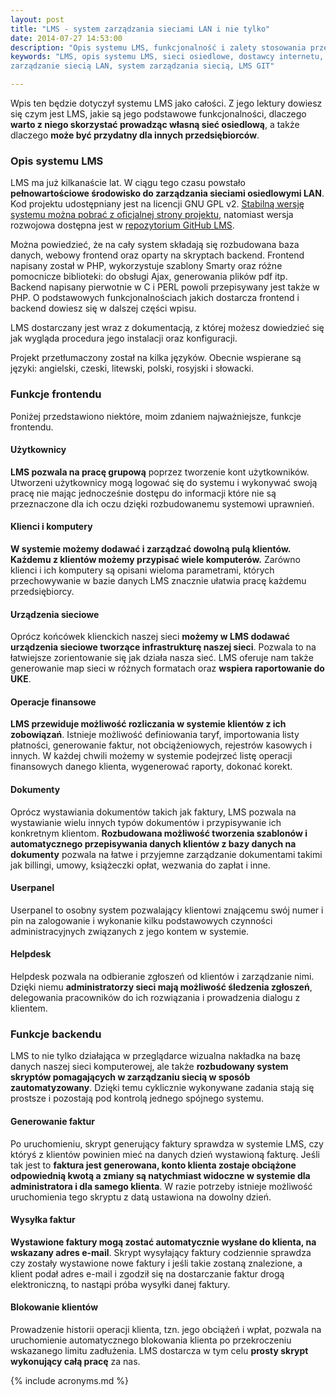```yaml
---
layout: post
title: "LMS - system zarządzania sieciami LAN i nie tylko"
date: 2014-07-27 14:53:00
description: "Opis systemu LMS, funkcjonalność i zalety stosowania przez ISP"
keywords: "LMS, opis systemu LMS, sieci osiedlowe, dostawcy internetu, systemy CRM,
zarządzanie siecią LAN, system zarządzania siecią, LMS GIT"

---
```


Wpis ten będzie dotyczył systemu LMS jako całości. Z jego lektury dowiesz
się czym jest LMS, jakie są jego podstawowe funkcjonalności, dlaczego **warto z 
niego skorzystać prowadząc własną sieć osiedlową**, a także dlaczego **może być 
przydatny dla innych przedsiębiorców**.

### Opis systemu LMS

LMS ma już kilkanaście lat. W ciągu tego czasu powstało **pełnowartościowe 
środowisko do zarządzania sieciami osiedlowymi LAN**. Kod projektu udostępniany jest 
na licencji GNU GPL v2. [Stabilną wersję systemu można pobrać z oficjalnej strony 
projektu](http://lms.org.pl/download.php), natomiast wersja rozwojowa dostępna 
jest w [repozytorium GitHub LMS](http://github.com/lmsgit/lms). 

Można powiedzieć, że na cały system składają się rozbudowana baza danych, webowy 
frontend oraz oparty na skryptach backend. Frontend napisany został w PHP, 
wykorzystuje szablony Smarty oraz różne pomocnicze biblioteki: do obsługi Ajax, 
generowania plików pdf itp. Backend napisany pierwotnie w C i PERL powoli 
przepisywany jest także w PHP. O podstawowych funkcjonalnościach jakich dostarcza 
frontend i backend dowiesz się w dalszej części wpisu.

LMS dostarczany jest wraz z dokumentacją, z której możesz dowiedzieć się jak wygląda
procedura jego instalacji oraz konfiguracji.

Projekt przetłumaczony został na kilka języków. Obecnie wspierane są języki:
angielski, czeski, litewski, polski, rosyjski i słowacki.

### Funkcje frontendu

Poniżej przedstawiono niektóre, moim zdaniem najważniejsze, funkcje frontendu.

#### Użytkownicy

**LMS pozwala na pracę grupową** poprzez tworzenie kont użytkowników. Utworzeni
użytkownicy mogą logować się do systemu i wykonywać swoją pracę nie mając
jednocześnie dostępu do informacji które nie są przeznaczone dla ich oczu 
dzięki rozbudowanemu systemowi uprawnień.

#### Klienci i komputery

**W systemie możemy dodawać i zarządzać dowolną pulą klientów. Każdemu z klientów
możemy przypisać wiele komputerów.** Zarówno klienci i ich komputery są opisani 
wieloma parametrami, których przechowywanie w bazie danych LMS znacznie ułatwia
pracę każdemu przedsiębiorcy.

#### Urządzenia sieciowe

Oprócz końcówek klienckich naszej sieci **możemy w LMS dodawać urządzenia sieciowe
tworzące infrastrukturę naszej sieci**. Pozwala to na łatwiejsze zorientowanie się
jak działa nasza sieć. LMS oferuje nam także generowanie map sieci w różnych 
formatach oraz **wspiera raportowanie do UKE**.

#### Operacje finansowe

**LMS przewiduje możliwość rozliczania w systemie klientów z ich zobowiązań**. Istnieje
możliwość definiowania taryf, importowania listy płatności, generowanie faktur, not
obciążeniowych, rejestrów kasowych i innych. W każdej chwili możemy w systemie podejrzeć
listę operacji finansowych danego klienta, wygenerować raporty, dokonać korekt.

#### Dokumenty

Oprócz wystawiania dokumentów takich jak faktury, LMS pozwala na wystawianie wielu innych
typów dokumentów i przypisywanie ich konkretnym klientom. **Rozbudowana możliwość tworzenia 
szablonów i automatycznego przepisywania danych klientów z bazy danych na dokumenty** pozwala
na łatwe i przyjemne zarządzanie dokumentami takimi jak billingi, umowy, książeczki opłat,
wezwania do zapłat i inne.

#### Userpanel

Userpanel to osobny system pozwalający klientowi znającemu swój numer i pin na zalogowanie
i wykonanie kilku podstawowych czynności administracyjnych związanych z jego kontem w systemie.


#### Helpdesk

Helpdesk pozwala na odbieranie zgłoszeń od klientów i zarządzanie nimi. Dzięki niemu **administratorzy
sieci mają możliwość śledzenia zgłoszeń**, delegowania pracowników do ich rozwiązania i prowadzenia
dialogu z klientem.

### Funkcje backendu

LMS to nie tylko działająca w przeglądarce wizualna nakładka na bazę danych naszej sieci komputerowej,
ale także **rozbudowany system skryptów pomagających w zarządzaniu siecią w sposób zautomatyzowany**.
Dzięki temu cyklicznie wykonywane zadania stają się prostsze i pozostają pod kontrolą jednego spójnego
systemu.

#### Generowanie faktur

Po uruchomieniu, skrypt generujący faktury sprawdza w systemie LMS, czy któryś z klientów powinien mieć
na danych dzień wystawioną fakturę. Jeśli tak jest to **faktura jest generowana, konto klienta zostaje obciążone
odpowiednią kwotą a zmiany są natychmiast widoczne w systemie dla administratora i dla samego klienta**.
W razie potrzeby istnieje możliwość uruchomienia tego skryptu z datą ustawiona na dowolny dzień.

#### Wysyłka faktur

**Wystawione faktury mogą zostać automatycznie wysłane do klienta, na wskazany
adres e-mail**. Skrypt wysyłający faktury codziennie sprawdza czy zostały 
wystawione nowe faktury i jeśli takie zostaną znalezione, a klient podał adres
e-mail i zgodził się na dostarczanie faktur drogą elektroniczną, to nastąpi próba
 wysyłki danej faktury.

#### Blokowanie klientów

Prowadzenie historii operacji klienta, tzn. jego obciążeń i wpłat, pozwala na
uruchomienie automatycznego blokowania klienta po przekroczeniu wskazanego
limitu zadłużenia. LMS dostarcza w tym celu **prosty skrypt wykonujący całą 
pracę** za nas.

{% include acronyms.md %}